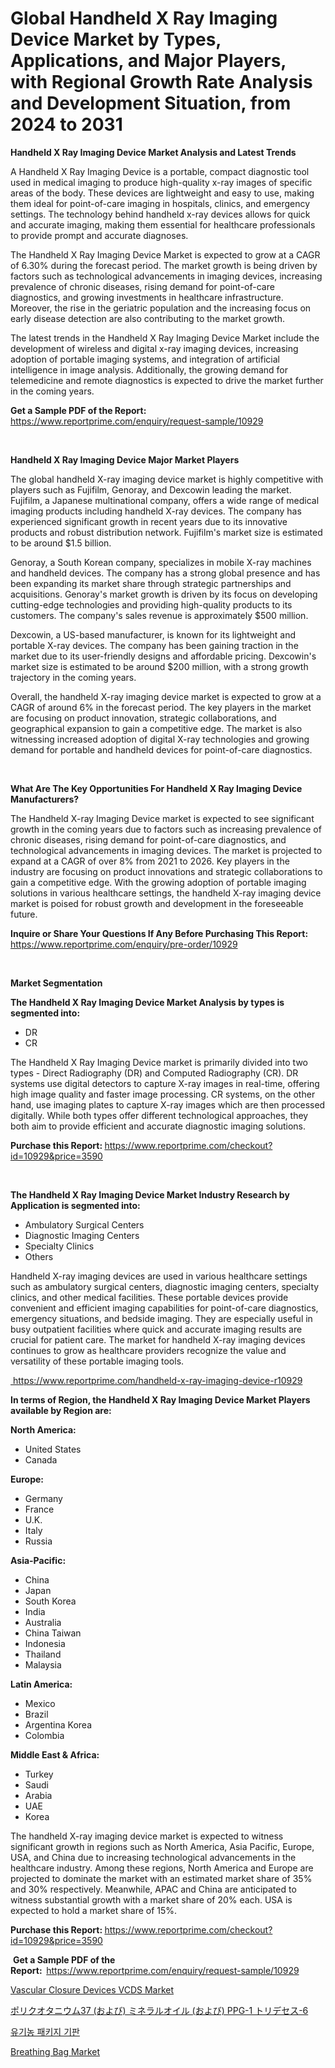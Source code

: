 <p><h1>Global Handheld X Ray Imaging Device Market by Types, Applications, and Major Players, with Regional Growth Rate Analysis and Development Situation, from 2024 to 2031</h1></p><p><strong>Handheld X Ray Imaging Device Market Analysis and Latest Trends</strong></p>
<p><p>A Handheld X Ray Imaging Device is a portable, compact diagnostic tool used in medical imaging to produce high-quality x-ray images of specific areas of the body. These devices are lightweight and easy to use, making them ideal for point-of-care imaging in hospitals, clinics, and emergency settings. The technology behind handheld x-ray devices allows for quick and accurate imaging, making them essential for healthcare professionals to provide prompt and accurate diagnoses.</p><p>The Handheld X Ray Imaging Device Market is expected to grow at a CAGR of 6.30% during the forecast period. The market growth is being driven by factors such as technological advancements in imaging devices, increasing prevalence of chronic diseases, rising demand for point-of-care diagnostics, and growing investments in healthcare infrastructure. Moreover, the rise in the geriatric population and the increasing focus on early disease detection are also contributing to the market growth.</p><p>The latest trends in the Handheld X Ray Imaging Device Market include the development of wireless and digital x-ray imaging devices, increasing adoption of portable imaging systems, and integration of artificial intelligence in image analysis. Additionally, the growing demand for telemedicine and remote diagnostics is expected to drive the market further in the coming years.</p></p>
<p><strong>Get a Sample PDF of the Report:&nbsp;</strong> <a href="https://www.reportprime.com/enquiry/request-sample/10929">https://www.reportprime.com/enquiry/request-sample/10929</a></p>
<p>&nbsp;</p>
<p><strong>Handheld X Ray Imaging Device Major Market Players</strong></p>
<p><p>The global handheld X-ray imaging device market is highly competitive with players such as Fujifilm, Genoray, and Dexcowin leading the market. Fujifilm, a Japanese multinational company, offers a wide range of medical imaging products including handheld X-ray devices. The company has experienced significant growth in recent years due to its innovative products and robust distribution network. Fujifilm's market size is estimated to be around $1.5 billion.</p><p>Genoray, a South Korean company, specializes in mobile X-ray machines and handheld devices. The company has a strong global presence and has been expanding its market share through strategic partnerships and acquisitions. Genoray's market growth is driven by its focus on developing cutting-edge technologies and providing high-quality products to its customers. The company's sales revenue is approximately $500 million.</p><p>Dexcowin, a US-based manufacturer, is known for its lightweight and portable X-ray devices. The company has been gaining traction in the market due to its user-friendly designs and affordable pricing. Dexcowin's market size is estimated to be around $200 million, with a strong growth trajectory in the coming years.</p><p>Overall, the handheld X-ray imaging device market is expected to grow at a CAGR of around 6% in the forecast period. The key players in the market are focusing on product innovation, strategic collaborations, and geographical expansion to gain a competitive edge. The market is also witnessing increased adoption of digital X-ray technologies and growing demand for portable and handheld devices for point-of-care diagnostics.</p></p>
<p>&nbsp;</p>
<p><strong>What Are The Key Opportunities For Handheld X Ray Imaging Device Manufacturers?</strong></p>
<p><p>The Handheld X-ray Imaging Device market is expected to see significant growth in the coming years due to factors such as increasing prevalence of chronic diseases, rising demand for point-of-care diagnostics, and technological advancements in imaging devices. The market is projected to expand at a CAGR of over 8% from 2021 to 2026. Key players in the industry are focusing on product innovations and strategic collaborations to gain a competitive edge. With the growing adoption of portable imaging solutions in various healthcare settings, the handheld X-ray imaging device market is poised for robust growth and development in the foreseeable future.</p></p>
<p><strong>Inquire or Share Your Questions If Any Before Purchasing This Report:</strong> <a href="https://www.reportprime.com/enquiry/pre-order/10929">https://www.reportprime.com/enquiry/pre-order/10929</a></p>
<p>&nbsp;</p>
<p><strong>Market Segmentation</strong></p>
<p><strong>The Handheld X Ray Imaging Device Market Analysis by types is segmented into:</strong></p>
<p><ul><li>DR</li><li>CR</li></ul></p>
<p><p>The Handheld X Ray Imaging Device market is primarily divided into two types - Direct Radiography (DR) and Computed Radiography (CR). DR systems use digital detectors to capture X-ray images in real-time, offering high image quality and faster image processing. CR systems, on the other hand, use imaging plates to capture X-ray images which are then processed digitally. While both types offer different technological approaches, they both aim to provide efficient and accurate diagnostic imaging solutions.</p></p>
<p><strong>Purchase this Report:&nbsp;</strong><a href="https://www.reportprime.com/checkout?id=10929&price=3590">https://www.reportprime.com/checkout?id=10929&price=3590</a></p>
<p>&nbsp;</p>
<p><strong>The Handheld X Ray Imaging Device Market Industry Research by Application is segmented into:</strong></p>
<p><ul><li>Ambulatory Surgical Centers</li><li>Diagnostic Imaging Centers</li><li>Specialty Clinics</li><li>Others</li></ul></p>
<p><p>Handheld X-ray imaging devices are used in various healthcare settings such as ambulatory surgical centers, diagnostic imaging centers, specialty clinics, and other medical facilities. These portable devices provide convenient and efficient imaging capabilities for point-of-care diagnostics, emergency situations, and bedside imaging. They are especially useful in busy outpatient facilities where quick and accurate imaging results are crucial for patient care. The market for handheld X-ray imaging devices continues to grow as healthcare providers recognize the value and versatility of these portable imaging tools.</p></p>
<p><a href="https://www.reportprime.com/handheld-x-ray-imaging-device-r10929">&nbsp;https://www.reportprime.com/handheld-x-ray-imaging-device-r10929</a></p>
<p><strong>In terms of Region, the Handheld X Ray Imaging Device Market Players available by Region are:</strong></p>
<p>
    <p> <strong> North America: </strong>
        <ul>
            <li>United States</li>
            <li>Canada</li>
        </ul>
        </p> 
    <p> <strong> Europe: </strong>
        <ul>
            <li>Germany</li>
            <li>France</li>
            <li>U.K.</li>
            <li>Italy</li>
            <li>Russia</li>
        </ul>
        </p> 
    <p> <strong> Asia-Pacific: </strong>
        <ul>
            <li>China</li>
            <li>Japan</li>
            <li>South Korea</li>
            <li>India</li>
            <li>Australia</li>
            <li>China Taiwan</li>
            <li>Indonesia</li>
            <li>Thailand</li>
            <li>Malaysia</li>
        </ul>
        </p> 
    <p> <strong> Latin America: </strong>
        <ul>
            <li>Mexico</li>
            <li>Brazil</li>
            <li>Argentina Korea</li>
            <li>Colombia</li>
        </ul>
        </p> 
    <p> <strong> Middle East & Africa: </strong>
        <ul>
            <li>Turkey</li>
            <li>Saudi</li>
            <li>Arabia</li>
            <li>UAE</li>
            <li>Korea</li>
        </ul>
    </p>
    </p>
<p><p>The handheld X-ray imaging device market is expected to witness significant growth in regions such as North America, Asia Pacific, Europe, USA, and China due to increasing technological advancements in the healthcare industry. Among these regions, North America and Europe are projected to dominate the market with an estimated market share of 35% and 30% respectively. Meanwhile, APAC and China are anticipated to witness substantial growth with a market share of 20% each. USA is expected to hold a market share of 15%.</p></p>
<p><strong>Purchase this Report: </strong><a href="https://www.reportprime.com/checkout?id=10929&price=3590">https://www.reportprime.com/checkout?id=10929&price=3590</a></p>
<p>&nbsp;<strong>Get a Sample PDF of the Report:&nbsp;&nbsp;</strong><a href="https://www.reportprime.com/enquiry/request-sample/10929">https://www.reportprime.com/enquiry/request-sample/10929</a></p>
<p><strong></strong></p>
<p><p><a href="https://github.com/LiamKanenood/Market-Research-Report-List-1/blob/main/vascular-closure-devices-vcds-market.md">Vascular Closure Devices VCDS Market</a></p><p><a href="https://github.com/CarlieShields/Market-Research-Report-List-2/blob/main/3441361100078.md">ポリクオタニウム37 (および) ミネラルオイル (および) PPG-1 トリデセス-6</a></p><p><a href="https://github.com/apple8975768/Market-Research-Report-List-1/blob/main/3571843122407.md">유기농 패키지 기판</a></p><p><a href="https://github.com/rslnowrouzi/Market-Research-Report-List-1/blob/main/breathing-bag-market.md">Breathing Bag Market</a></p></p>